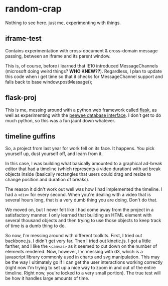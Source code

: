 random-crap
===========

Nothing to see here.  just me, experimenting with things.

iframe-test
-----------
Contains experimentation with cross-document & cross-domain message passing, between an iframe and its parent window.

This is, of course, before i learned that IE10 introduced MessageChannels (microsoft doing weird things?  **WHO KNEW??**).  Regardless, I plan to update this code when i get time so that it checks for MessageChannel support and falls back to base window.postMessage();

flask-proj
----------
This is me, messing around with a python web framework called [flask](http://flask.pocoo.org/), as well as experimenting with the [peewee database interface](https://github.com/coleifer/peewee).  I don't get to do much python, so this was a fun jaunt down whatever.

timeline guffins
----------------
So, a project from last year for work fell on its face.  It happens.  You pick yourself up, dust yourself off, and learn from it.

In this case, I was building what basically amounted to a graphical ad-break editor that had a timeline (which represents a video duration) with ad break objects inside (basically rectangles that users could drag and resize to change position and duration of breaks).

The reason it didn't work out well was how I had implemented the timeline.  I had a `<div>` for every second.  When you're dealing with a video that is several hours long, that is a very dumb thing you are doing.  Don't do that.

We moved on, but I never felt like I had come away from the project in a satisfactory manner.  I only learned that building an HTML element with several thousand objects and then trying to use those objects to keep track of time is a dumb thing to do.

So now, I'm messing around with different toolkits.  First, I tried out backbone.js.  I didn't get very far.  Then I tried out kinetic.js.  I got a little farther, and I like the `<canvas>` as it seemed to cut down on the number of elements rendered.
Now, however, I'm messing with d3, which is a javascript library commonly used in charts and svg manipulation.  This may be the way I ultimately go if I can get the user interactions working correctly (right now I'm trying to set up a nice way to zoom in and out of the entire timeline.  Right now, you're locked to a very small portion).  The true test will be how it handles large amounts of time.